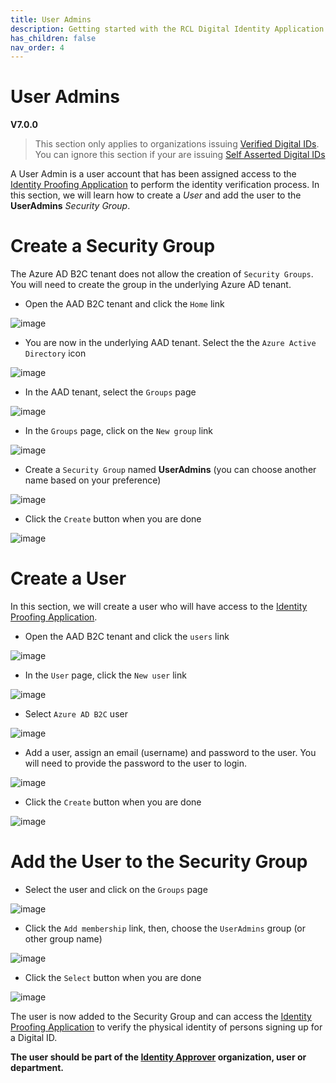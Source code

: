```yaml
---
title: User Admins
description: Getting started with the RCL Digital Identity Application.
has_children: false
nav_order: 4
---
```


# User Admins
**V7.0.0**

> This section only applies to organizations issuing [Verified Digital IDs](./index.md#verified-digital-identity). You can ignore this section if your are issuing [Self Asserted Digital IDs](/index.md#self-asserted-digital-identity)

A User Admin is a user account that has been assigned access to the [Identity Proofing Application]() to perform the identity verification process. In this section, we will learn how to create a *User* and add the user to the **UserAdmins** *Security Group*.

# Create a Security Group

The Azure AD B2C tenant does not allow the creation of ``Security Groups``. You will need to create the group in the underlying Azure AD tenant.

- Open the AAD B2C tenant and click the ``Home`` link

![image](/images/useradmin/group-add.png)

- You are now in the underlying AAD tenant. Select the the ``Azure Active Directory`` icon

![image](/images/useradmin/group-add2.png)

- In the AAD tenant, select the ``Groups`` page

![image](/images/useradmin/group-add3.png)

- In the ``Groups`` page, click on the ``New group`` link

![image](/images/useradmin/group-add4.png)

- Create a ``Security Group`` named **UserAdmins** (you can choose another name based on your preference)

![image](/images/useradmin/group-add5.png)

- Click the ``Create`` button when you are done

![image](/images/useradmin/group-add6.png)

# Create a User

In this section, we will create a user who will have access to the [Identity Proofing Application]().

- Open the AAD B2C tenant and click the ``users`` link

![image](/images/useradmin/user-add.png)

- In the ``User`` page, click the ``New user`` link

![image](/images/useradmin/user-add2.png)

- Select ``Azure AD B2C`` user

![image](/images/useradmin/user-add3.png)

- Add a user, assign an email (username) and password to the user. You will need to provide the password to the user to login.

![image](/images/useradmin/user-add4.png)

- Click the ``Create`` button when you are done

![image](/images/useradmin/user-add5.png)

# Add the User to the Security Group

- Select the user and click on the ``Groups`` page

![image](/images/useradmin/user-group-add.png)

- Click the ``Add membership`` link, then, choose the ``UserAdmins`` group (or other group name)

![image](/images/useradmin/user-group-add2.png)

- Click the ``Select`` button when you are done


![image](/images/useradmin/user-group-add3.png)

The user is now added to the Security Group and can access the [Identity Proofing Application]() to verify the physical identity of persons signing up for a Digital ID.

**The user should be part of the [Identity Approver](aadb2c.md#customize-the-sign-up-page) organization, user or department.**


